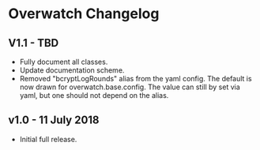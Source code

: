# Overwatch Changelog

## V1.1 - TBD

- Fully document all classes.
- Update documentation scheme.
- Removed "bcryptLogRounds" alias from the yaml config. The default is now drawn for overwatch.base.config.
  The value can still by set via yaml, but one should not depend on the alias.

## v1.0 - 11 July 2018

- Initial full release.
